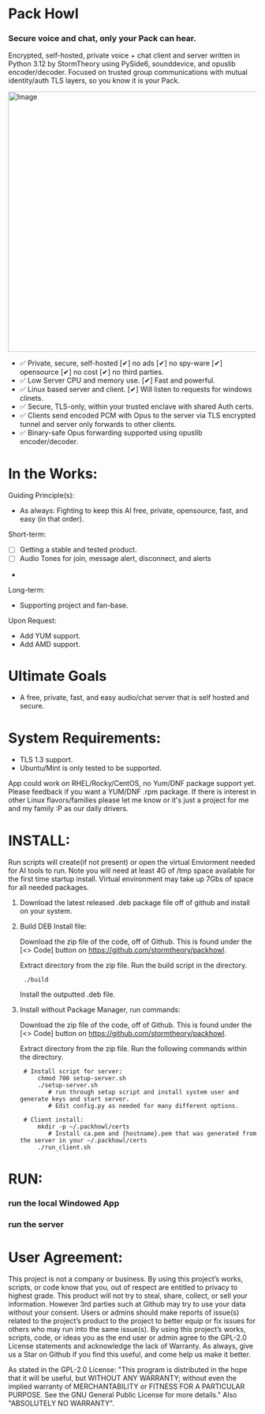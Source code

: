 # Pack Howl
### Secure voice and chat, only your Pack can hear.

Encrypted, self-hosted, private voice + chat client and server written in Python 3.12 by StormTheory using PySide6, sounddevice, and opuslib encoder/decoder. Focused on trusted group communications with mutual identity/auth TLS layers, so you know it is your Pack.

<img width="960" height="528" alt="Image" src="https://github.com/user-attachments/assets/2e5233bf-a033-417d-9f5d-61870d3652b5" />

- ✅ Private, secure, self-hosted [✔] no ads [✔] no spy-ware [✔] opensource [✔] no cost [✔] no third parties.
- ✅ Low Server CPU and memory use. [✔] Fast and powerful.
- ✅ Linux based server and client. [✔] Will listen to requests for windows clinets.
- ✅ Secure, TLS-only, within your trusted enclave with shared Auth certs.
- ✅ Clients send encoded PCM with Opus to the server via TLS encrypted tunnel and server only forwards to other clients.
- ✅ Binary-safe Opus forwarding supported using opuslib encoder/decoder.

# In the Works:
Guiding Principle(s):
- As always: Fighting to keep this AI free, private, opensource, fast, and easy (in that order).

Short-term:
- [ ] Getting a stable and tested product.
- [ ] Audio Tones for join, message alert, disconnect, and alerts
- 

Long-term:
- Supporting project and fan-base.

Upon Request:
- Add YUM support.
- Add AMD support.

# Ultimate Goals
- A free, private, fast, and easy audio/chat server that is self hosted and secure.

# System Requirements:
- TLS 1.3 support.
- Ubuntu/Mint is only tested to be supported.

App could work on RHEL/Rocky/CentOS, no Yum/DNF package support yet. 
Please feedback if you want a YUM/DNF .rpm package. 
If there is interest in other Linux flavors/families please let me know or it's just a project for me and my family :P as our daily drivers. 

# INSTALL:
 Run scripts will create(if not present) or open the virtual Enviorment needed for AI tools to run.
 Note you will need at least 4G of /tmp space available for the first time startup install.
 Virtual environment may take up 7Gbs of space for all needed packages.

1) Download the latest released .deb package file off of github and install on your system.
2) Build DEB Install file:
	
	Download the zip file of the code, off of Github. This is found under the [<> Code] button on https://github.com/stormtheory/packhowl.
	
	Extract directory from the zip file. Run the build script in the directory. 

        ./build

   	Install the outputted .deb file.

3) Install without Package Manager, run commands:

	Download the zip file of the code, off of Github. This is found under the [<> Code] button on https://github.com/stormtheory/packhowl.

	Extract directory from the zip file. Run the following commands within the directory.

        # Install script for server:
            chmod 700 setup-server.sh
            ./setup-server.sh
               # run through setup script and install system user and generate keys and start server.
               # Edit config.py as needed for many different options.

        # Client install:
            mkdir -p ~/.packhowl/certs
               # Install ca.pem and {hostname}.pem that was generated from the server in your ~/.packhowl/certs
            ./run_client.sh

# RUN:
### run the local Windowed App


### run the server



# User Agreement:
This project is not a company or business. By using this project’s works, scripts, or code know that you, out of respect are entitled to privacy to highest grade. This product will not try to steal, share, collect, or sell your information. However 3rd parties such at Github may try to use your data without your consent. Users or admins should make reports of issue(s) related to the project’s product to the project to better equip or fix issues for others who may run into the same issue(s). By using this project’s works, scripts, code, or ideas you as the end user or admin agree to the GPL-2.0 License statements and acknowledge the lack of Warranty. As always, give us a Star on Github if you find this useful, and come help us make it better.

As stated in the GPL-2.0 License:
    "This program is distributed in the hope that it will be useful,
    but WITHOUT ANY WARRANTY; without even the implied warranty of
    MERCHANTABILITY or FITNESS FOR A PARTICULAR PURPOSE.  See the
    GNU General Public License for more details." Also "ABSOLUTELY NO WARRANTY".
